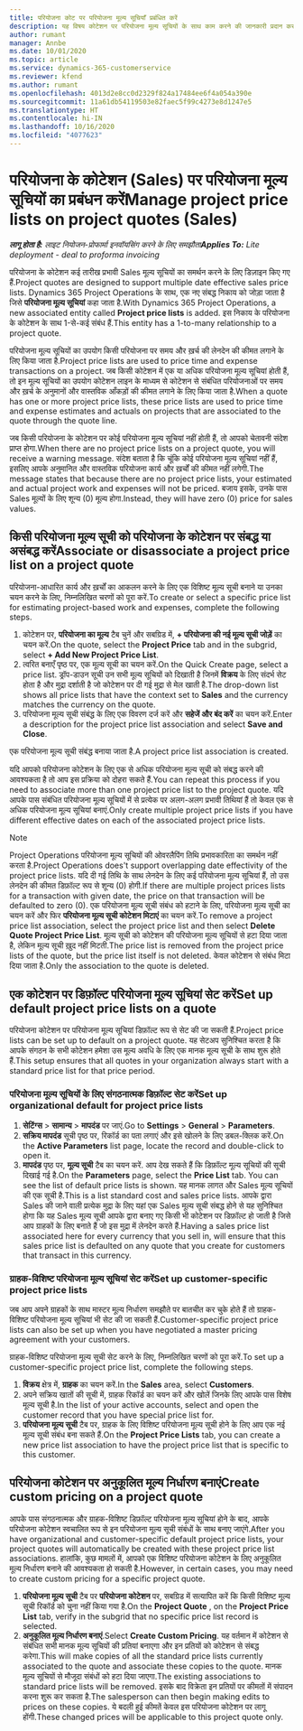 ```yaml
---
title: परियोजना कोट पर परियोजना मूल्य सूचियाँ प्रबंधित करें
description: यह विषय कोटेशन पर परियोजना मूल्य सूचियों के साथ काम करने की जानकारी प्रदान करता है. (Sales)
author: rumant
manager: Annbe
ms.date: 10/01/2020
ms.topic: article
ms.service: dynamics-365-customerservice
ms.reviewer: kfend
ms.author: rumant
ms.openlocfilehash: 4013d2e8cc0d2329f824a17484ee6f4a054a390e
ms.sourcegitcommit: 11a61db54119503e82faec5f99c4273e8d1247e5
ms.translationtype: HT
ms.contentlocale: hi-IN
ms.lasthandoff: 10/16/2020
ms.locfileid: "4077623"
---
```

# <a name="manage-project-price-lists-on-project-quotes-sales"></a><span data-ttu-id="e9177-104">परियोजना के कोटेशन (Sales) पर परियोजना मूल्य सूचियों का प्रबंधन करें</span><span class="sxs-lookup"><span data-stu-id="e9177-104">Manage project price lists on project quotes (Sales)</span></span>

<span data-ttu-id="e9177-105">_**लागू होता है:** लाइट नियोजन-प्रोफार्मा इनवॉयसिंग करने के लिए समझौता_</span><span class="sxs-lookup"><span data-stu-id="e9177-105">_**Applies To:** Lite deployment - deal to proforma invoicing_</span></span>

<span data-ttu-id="e9177-106">परियोजना के कोटेशन कई तारीख प्रभावी Sales मूल्य सूचियों का समर्थन करने के लिए डिज़ाइन किए गए हैं.</span><span class="sxs-lookup"><span data-stu-id="e9177-106">Project quotes are designed to support multiple date effective sales price lists.</span></span> <span data-ttu-id="e9177-107">Dynamics 365 Project Operations के साथ, एक नए संबद्ध निकाय को जोड़ा जाता है जिसे **परियोजना मूल्य सूचियां** कहा जाता है.</span><span class="sxs-lookup"><span data-stu-id="e9177-107">With Dynamics 365 Project Operations, a new associated entity called **Project price lists** is added.</span></span> <span data-ttu-id="e9177-108">इस निकाय के परियोजना के कोटेशन के साथ 1-से-कई संबंध हैं.</span><span class="sxs-lookup"><span data-stu-id="e9177-108">This entity has a 1-to-many relationship to a project quote.</span></span>

<span data-ttu-id="e9177-109">परियोजना मूल्य सूचियों का उपयोग किसी परियोजना पर समय और ख़र्च की लेनदेन की कीमत लगाने के लिए किया जाता है.</span><span class="sxs-lookup"><span data-stu-id="e9177-109">Project price lists are used to price time and expense transactions on a project.</span></span> <span data-ttu-id="e9177-110">जब किसी कोटेशन में एक या अधिक परियोजना मूल्य सूचियां होती हैं, तो इन मूल्य सूचियों का उपयोग कोटेशन लाइन के माध्यम से कोटेशन से संबंधित परियोजनाओं पर समय और ख़र्च के अनुमानों और वास्तविक आँकड़ों की कीमत लगाने के लिए किया जाता है.</span><span class="sxs-lookup"><span data-stu-id="e9177-110">When a quote has one or more project price lists, these price lists are used to price time and expense estimates and actuals on projects that are associated to the quote through the quote line.</span></span>

<span data-ttu-id="e9177-111">जब किसी परियोजना के कोटेशन पर कोई परियोजना मूल्य सूचियां नहीं होती हैं, तो आपको चेतावनी संदेश प्राप्त होगा.</span><span class="sxs-lookup"><span data-stu-id="e9177-111">When there are no project price lists on a project quote, you will receive a warning message.</span></span> <span data-ttu-id="e9177-112">संदेश बताता है कि चूंकि कोई परियोजना मूल्य सूचियां नहीं हैं, इसलिए आपके अनुमानित और वास्तविक परियोजना कार्य और ख़र्चों की कीमत नहीं लगेगी.</span><span class="sxs-lookup"><span data-stu-id="e9177-112">The message states that because there are no project price lists, your estimated and actual project work and expenses will not be priced.</span></span> <span data-ttu-id="e9177-113">बजाय इसके, उनके पास Sales मूल्यों के लिए शून्य (0) मूल्य होगा.</span><span class="sxs-lookup"><span data-stu-id="e9177-113">Instead, they will have zero (0) price for sales values.</span></span>

## <a name="associate-or-disassociate-a-project-price-list-on-a-project-quote"></a><span data-ttu-id="e9177-114">किसी परियोजना मूल्य सूची को परियोजना के कोटेशन पर संबद्ध या असंबद्ध करें</span><span class="sxs-lookup"><span data-stu-id="e9177-114">Associate or disassociate a project price list on a project quote</span></span>

<span data-ttu-id="e9177-115">परियोजना-आधारित कार्य और ख़र्चों का आकलन करने के लिए एक विशिष्ट मूल्य सूची बनाने या उनका चयन करने के लिए, निम्नलिखित चरणों को पूरा करें.</span><span class="sxs-lookup"><span data-stu-id="e9177-115">To create or select a specific price list for estimating project-based work and expenses, complete the following steps.</span></span>

1. <span data-ttu-id="e9177-116">कोटेशन पर, **परियोजना का मूल्य** टैब चुनें और सबग्रिड में, **+ परियोजना की नई मूल्य सूची जोड़ें** का चयन करें.</span><span class="sxs-lookup"><span data-stu-id="e9177-116">On the quote, select the **Project Price** tab and in the subgrid, select **+ Add New Project Price List**.</span></span>
2. <span data-ttu-id="e9177-117">त्वरित बनाएँ पृष्ठ पर, एक मूल्य सूची का चयन करें.</span><span class="sxs-lookup"><span data-stu-id="e9177-117">On the Quick Create page, select a price list.</span></span> <span data-ttu-id="e9177-118">ड्रॉप-डाउन सूची उन सभी मूल्य सूचियों को दिखाती है जिनमें **विक्रय** के लिए संदर्भ सेट होता है और मुद्रा दर्शाती है जो कोटेशन पर दी गई मुद्रा से मेल खाती है.</span><span class="sxs-lookup"><span data-stu-id="e9177-118">The drop-down list shows all price lists that have the context set to **Sales** and the currency matches the currency on the quote.</span></span>
4. <span data-ttu-id="e9177-119">परियोजना मूल्य सूची संबंद्ध के लिए एक विवरण दर्ज करें और **सहेजें और बंद करें** का चयन करें.</span><span class="sxs-lookup"><span data-stu-id="e9177-119">Enter a description for the project price list association and select **Save and Close**.</span></span>

<span data-ttu-id="e9177-120">एक परियोजना मूल्य सूची संबंद्ध बनाया जाता है.</span><span class="sxs-lookup"><span data-stu-id="e9177-120">A project price list association is created.</span></span>

<span data-ttu-id="e9177-121">यदि आपको परियोजना कोटेशन के लिए एक से अधिक परियोजना मूल्य सूची को संबद्ध करने की आवश्यकता है तो आप इस प्रक्रिया को दोहरा सकते हैं.</span><span class="sxs-lookup"><span data-stu-id="e9177-121">You can repeat this process if you need to associate more than one project price list to the project quote.</span></span> <span data-ttu-id="e9177-122">यदि आपके पास संबंधित परियोजना मूल्य सूचियों में से प्रत्येक पर अलग-अलग प्रभावी तिथियां हैं तो केवल एक से अधिक परियोजना मूल्य सूचियां बनाएं.</span><span class="sxs-lookup"><span data-stu-id="e9177-122">Only create multiple project price lists if you have different effective dates on each of the associated project price lists.</span></span>

> [!NOTE]
> <span data-ttu-id="e9177-123">Project Operations परियोजना मूल्य सूचियों की ओवरलैपिंग तिथि प्रभावकारिता का समर्थन नहीं करता है.</span><span class="sxs-lookup"><span data-stu-id="e9177-123">Project Operations does't support overlapping date effectivity of the project price lists.</span></span> <span data-ttu-id="e9177-124">यदि दी गई तिथि के साथ लेनदेन के लिए कई परियोजना मूल्य सूचियां हैं, तो उस लेनदेन की कीमत डिफ़ॉल्ट रूप से शून्य (0) होगी.</span><span class="sxs-lookup"><span data-stu-id="e9177-124">If there are multiple project prices lists for a transaction with given date, the price on that transaction will be defaulted to zero (0).</span></span>
<span data-ttu-id="e9177-125">एक परियोजना मूल्य सूची संबंध को हटाने के लिए, परियोजना मूल्य सूची का चयन करें और फिर **परियोजना मूल्य सूची कोटेशन मिटाएं** का चयन करें.</span><span class="sxs-lookup"><span data-stu-id="e9177-125">To remove a project price list association, select the project price list and then select **Delete Quote Project Price List**.</span></span> <span data-ttu-id="e9177-126">मूल्य सूची को कोटेशन की परियोजना मूल्य सूचियों से हटा दिया जाता है, लेकिन मूल्य सूची ख़ुद नहीं मिटती.</span><span class="sxs-lookup"><span data-stu-id="e9177-126">The price list is removed from the project price lists of the quote, but the price list itself is not deleted.</span></span> <span data-ttu-id="e9177-127">केवल कोटेशन से संबंध मिटा दिया जाता है.</span><span class="sxs-lookup"><span data-stu-id="e9177-127">Only the association to the quote is deleted.</span></span>

## <a name="set-up-default-project-price-lists-on-a-quote"></a><span data-ttu-id="e9177-128">एक कोटेशन पर डिफ़ॉल्ट परियोजना मूल्य सूचियां सेट करें</span><span class="sxs-lookup"><span data-stu-id="e9177-128">Set up default project price lists on a quote</span></span>

<span data-ttu-id="e9177-129">परियोजना कोटेशन पर परियोजना मूल्य सूचियां डिफ़ॉल्ट रूप से सेट की जा सकती हैं.</span><span class="sxs-lookup"><span data-stu-id="e9177-129">Project price lists can be set up to default on a project quote.</span></span> <span data-ttu-id="e9177-130">यह सेटअप सुनिश्चित करता है कि आपके संगठन के सभी कोटेशन हमेशा उस मूल्य अवधि के लिए एक मानक मूल्य सूची के साथ शुरू होते हैं.</span><span class="sxs-lookup"><span data-stu-id="e9177-130">This setup ensures that all quotes in your organization always start with a standard price list for that price period.</span></span>

### <a name="set-up-organizational-default-for-project-price-lists"></a><span data-ttu-id="e9177-131">परियोजना मूल्य सूचियों के लिए संगठनात्मक डिफ़ॉल्ट सेट करें</span><span class="sxs-lookup"><span data-stu-id="e9177-131">Set up organizational default for project price lists</span></span>

1. <span data-ttu-id="e9177-132">**सेटिंग्स** > **सामान्य** > **मापदंड** पर जाएं.</span><span class="sxs-lookup"><span data-stu-id="e9177-132">Go to **Settings** > **General** > **Parameters**.</span></span>
2. <span data-ttu-id="e9177-133">**सक्रिय मापदंड** सूची पृष्ठ पर, रिकॉर्ड का पता लगाएं और इसे खोलने के लिए डबल-क्लिक करें.</span><span class="sxs-lookup"><span data-stu-id="e9177-133">On the **Active Parameters** list page, locate the record and double-click to open it.</span></span> 
3. <span data-ttu-id="e9177-134">**मापदंड** पृष्ठ पर, **मूल्य सूची** टैब का चयन करें. आप देख सकते हैं कि डिफ़ॉल्ट मूल्य सूचियों की सूची दिखाई गई है.</span><span class="sxs-lookup"><span data-stu-id="e9177-134">On the **Parameters** page, select the **Price List** tab. You can see the list of default price lists is shown.</span></span> <span data-ttu-id="e9177-135">यह मानक लागत और Sales मूल्य सूचियों की एक सूची है.</span><span class="sxs-lookup"><span data-stu-id="e9177-135">This is a list standard cost and sales price lists.</span></span> <span data-ttu-id="e9177-136">आपके द्वारा Sales की जाने वाली प्रत्येक मुद्रा के लिए यहां एक Sales मूल्य सूची संबद्ध होने से यह सुनिश्चित होगा कि यह Sales मूल्य सूची आपके द्वारा बनाए गए किसी भी कोटेशन पर डिफ़ॉल्ट हो जाती है जिसे आप ग्राहकों के लिए बनाते हैं जो इस मुद्रा में लेनदेन करते हैं.</span><span class="sxs-lookup"><span data-stu-id="e9177-136">Having a sales price list associated here for every currency that you sell in, will ensure that this sales price list is defaulted on any quote that you create for customers that transact in this currency.</span></span>

### <a name="set-up-customer-specific-project-price-lists"></a><span data-ttu-id="e9177-137">ग्राहक-विशिष्ट परियोजना मूल्य सूचियां सेट करें</span><span class="sxs-lookup"><span data-stu-id="e9177-137">Set up customer-specific project price lists</span></span>

<span data-ttu-id="e9177-138">जब आप अपने ग्राहकों के साथ मास्टर मूल्य निर्धारण समझौते पर बातचीत कर चुके होते हैं तो ग्राहक-विशिष्ट परियोजना मूल्य सूचियां भी सेट की जा सकती हैं.</span><span class="sxs-lookup"><span data-stu-id="e9177-138">Customer-specific project price lists can also be set up when you have negotiated a master pricing agreement with your customers.</span></span>

<span data-ttu-id="e9177-139">ग्राहक-विशिष्ट परियोजना मूल्य सूची सेट करने के लिए, निम्नलिखित चरणों को पूरा करें.</span><span class="sxs-lookup"><span data-stu-id="e9177-139">To set up a customer-specific project price list, complete the following steps.</span></span>

1. <span data-ttu-id="e9177-140">**विक्रय** क्षेत्र में, **ग्राहक** का चयन करें.</span><span class="sxs-lookup"><span data-stu-id="e9177-140">In the **Sales** area, select **Customers**.</span></span>
2. <span data-ttu-id="e9177-141">अपने सक्रिय खातों की सूची में, ग्राहक रिकॉर्ड का चयन करें और खोलें जिनके लिए आपके पास विशेष मूल्य सूची है.</span><span class="sxs-lookup"><span data-stu-id="e9177-141">In the list of your active accounts, select and open the customer record that you have special price list for.</span></span>
3. <span data-ttu-id="e9177-142">**परियोजना मूल्य सूची** टैब पर, ग्राहक के लिए विशिष्ट परियोजना मूल्य सूची होने के लिए आप एक नई मूल्य सूची संबंध बना सकते हैं.</span><span class="sxs-lookup"><span data-stu-id="e9177-142">On the **Project Price Lists** tab, you can create a new price list association to have the project price list that is specific to this customer.</span></span>

## <a name="create-custom-pricing-on-a-project-quote"></a><span data-ttu-id="e9177-143">परियोजना कोटेशन पर अनुकूलित मूल्य निर्धारण बनाएं</span><span class="sxs-lookup"><span data-stu-id="e9177-143">Create custom pricing on a project quote</span></span>

<span data-ttu-id="e9177-144">आपके पास संगठनात्मक और ग्राहक-विशिष्ट डिफ़ॉल्ट परियोजना मूल्य सूचियां होने के बाद, आपके परियोजना कोटेशन स्वचालित रूप से इन परियोजना मूल्य सूची संबंधों के साथ बनाए जाएंगे.</span><span class="sxs-lookup"><span data-stu-id="e9177-144">After you have organizational and customer-specific default project price lists, your project quotes will automatically be created with these project price list associations.</span></span> <span data-ttu-id="e9177-145">हालांकि, कुछ मामलों में, आपको एक विशिष्ट परियोजना कोटेशन के लिए अनुकूलित मूल्य निर्धारण बनाने की आवश्यकता हो सकती है.</span><span class="sxs-lookup"><span data-stu-id="e9177-145">However, in certain cases, you may need to create custom pricing for a specific project quote.</span></span> 

1. <span data-ttu-id="e9177-146">**परियोजना मूल्य सूची** टैब पर **परियोजना कोटेशन** पर, सबग्रिड में सत्यापित करें कि किसी विशिष्ट मूल्य सूची रिकॉर्ड को चुना नहीं किया गया है.</span><span class="sxs-lookup"><span data-stu-id="e9177-146">On the **Project Quote** , on the **Project Price List** tab, verify in the subgrid that no specific price list record is selected.</span></span>
2. <span data-ttu-id="e9177-147">**अनुकूलित मूल्य निर्धारण बनाएं**.</span><span class="sxs-lookup"><span data-stu-id="e9177-147">Select **Create Custom Pricing**.</span></span> <span data-ttu-id="e9177-148">यह वर्तमान में कोटेशन से संबंधित सभी मानक मूल्य सूचियों की प्रतियां बनाएगा और इन प्रतियों को कोटेशन से संबद्ध करेगा.</span><span class="sxs-lookup"><span data-stu-id="e9177-148">This will make copies of all the standard price lists currently associated to the quote and associate these copies to the quote.</span></span> <span data-ttu-id="e9177-149">मानक मूल्य सूचियों से मौजूदा संबंधों को हटा दिया जाएगा.</span><span class="sxs-lookup"><span data-stu-id="e9177-149">The existing associations to standard price lists will be removed.</span></span> <span data-ttu-id="e9177-150">इसके बाद विक्रेता इन प्रतियों पर कीमतों में संपादन करना शुरू कर सकता है.</span><span class="sxs-lookup"><span data-stu-id="e9177-150">The salesperson can then begin making edits to prices on these copies.</span></span> <span data-ttu-id="e9177-151">ये बदली हुई कीमतें केवल इस परियोजना कोटेशन पर लागू होंगी.</span><span class="sxs-lookup"><span data-stu-id="e9177-151">These changed prices will be applicable to this project quote only.</span></span>
